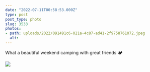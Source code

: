 ```yaml
---
date: "2022-07-11T00:58:53.000Z"
type: post 
post_type: photo
slug: 3533
photos: 
- path: uploads/2022/091491c6-021a-4c87-ad41-2f9758761072.jpeg
  alt: 
---
```

What a beautiful weekend camping with great friends 🏕 


![](/uploads/2022/091491c6-021a-4c87-ad41-2f9758761072.jpeg)

